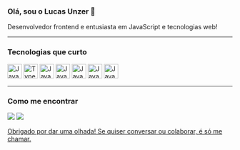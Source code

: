 ### Olá, sou o Lucas Unzer 👋  
Desenvolvedor frontend e entusiasta em JavaScript e tecnologias web!

---

###  Tecnologias que curto  
<img src="https://cdn.jsdelivr.net/gh/devicons/devicon/icons/javascript/javascript-original.svg" alt="JavaScript" width="32"/> <img src="https://cdn.jsdelivr.net/gh/devicons/devicon/icons/php/php-original.svg" alt="TypeScript" width="32"/> <img src="https://cdn.jsdelivr.net/gh/devicons/devicon/icons/react/react-original.svg" alt="JavaScript" width="32"/> <img src="https://cdn.jsdelivr.net/gh/devicons/devicon/icons/css3/css3-original.svg" alt="JavaScript" width="32"/> <img src="https://cdn.jsdelivr.net/gh/devicons/devicon/icons/java/java-original.svg" alt="JavaScript" width="32"/> <img src="https://cdn.jsdelivr.net/gh/devicons/devicon/icons/css3/css3-original.svg" alt="JavaScript" width="32"/> <img src="https://cdn.jsdelivr.net/gh/devicons/devicon/icons/vite/vite-original.svg" alt="JavaScript" width="32"/> 
<!-- Adicione outras badges como React, CSS, etc. -->

---

###  Como me encontrar  
<a href="https://www.linkedin.com/in/lucas-unzer" rel="nofollow"><img src="https://camo.githubusercontent.com/7fee771b415a6f144501304c2c4074aa62a0dd96ddc0f8c0aafd95ac0af584c1/68747470733a2f2f696d672e736869656c64732e696f2f62616467652f2d4c696e6b6564496e2d2532333030373742353f7374796c653d666f722d7468652d6261646765266c6f676f3d6c696e6b6564696e266c6f676f436f6c6f723d7768697465" data-canonical-src="https://img.shields.io/badge/-LinkedIn-%230077B5?style=for-the-badge&amp;logo=linkedin&amp;logoColor=white" style="max-width: 100%;"></a>
<a href="https://www.instagram.com/lucas_unzer/" rel="nofollow"><img  src="https://camo.githubusercontent.com/cc8a4ea180871317216b7557a7a9b8f1b565ce74863323097aa367961c70de96/68747470733a2f2f696d672e736869656c64732e696f2f62616467652f2d496e7374616772616d2d2532334534343035463f7374796c653d666f722d7468652d6261646765266c6f676f3d696e7374616772616d266c6f676f436f6c6f723d7768697465" data-canonical-src="https://img.shields.io/badge/-Instagram-%23E4405F?style=for-the-badge&amp;logo=instagram&amp;logoColor=white" style="max-width: 100%;">

Obrigado por dar uma olhada! Se quiser conversar ou colaborar, é só me chamar.  
